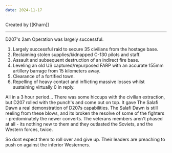 ```yaml
---
date: 2024-11-17
---
```

Created by [[Kharn]]


----------------------


D207's 2am Operation was largely successful. 
1) Largely successful raid to secure 35 civilians from the hostage base. 
2) Reclaiming stolen supplies/kidnapped C-130 pilots and staff. 
3) Assault and subsequent destruction of an indirect fire base. 
4) Leveling an old US captured/repurposed FARP with an accurate 155mm artillery barrage from 15 kilometers away. 
5) Clearance of a fortified town. 
6) Repelling of heavy contact and inflicting massive losses whilst sustaining virtually 0 in reply. 


All in a 3 hour period... 
There was some hiccups with the civilian extraction, but D207 rolled with the punch's and come out on top. It gave The Salafi Dawn a real demonstration of D207s capabilities. The Salafi Dawn is still reeling from these blows, and its broken the resolve of some of the fighters - predominately the newer converts. The veterans members aren't phased at all - its nothing new to them and they outlasted the Soviets, and the Western forces, twice. 

So dont expect them to roll over and give up. Their leaders are preaching to push on against the inferior Westerners.